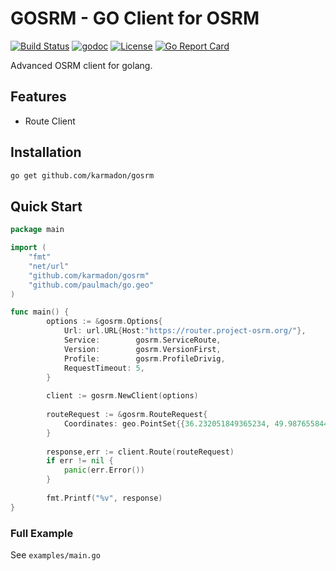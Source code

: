 # GOSRM - GO Client for OSRM
[![Build Status](https://travis-ci.org/Karmadon/gosrm.svg?branch=master)](https://travis-ci.org/Karmadon/gosrm)
[![godoc](https://img.shields.io/badge/godoc-reference-blue.svg?style=flat-square)](https://godoc.org/github.com/Karmadon/gosrm)
[![License](https://img.shields.io/badge/license-MIT-blue.svg?style=flat-square)](LICENSE)
[![Go Report Card](https://goreportcard.com/badge/github.com/Karmadon/gosrm)](https://goreportcard.com/report/github.com/Karmadon/gosrm)

Advanced OSRM client for golang.

## Features

- Route Client

## Installation

```bash
go get github.com/karmadon/gosrm
```

## Quick Start

```go
package main

import (
	"fmt"
	"net/url"
	"github.com/karmadon/gosrm"
	"github.com/paulmach/go.geo"
)

func main() {
		options := &gosrm.Options{
    		Url: url.URL{Host:"https://router.project-osrm.org/"},
    		Service:        gosrm.ServiceRoute,
    		Version:        gosrm.VersionFirst,
    		Profile:        gosrm.ProfileDrivig,
    		RequestTimeout: 5,
    	}
    
    	client := gosrm.NewClient(options)
    
    	routeRequest := &gosrm.RouteRequest{
    		Coordinates: geo.PointSet{{36.232051849365234, 49.98765584451778}, {36.22089385986328, 50.03718650830641},},
    	}
    
    	response,err := client.Route(routeRequest)
    	if err != nil {
    		panic(err.Error())
    	}
    
    	fmt.Printf("%v", response)
}
```

### Full Example

See `examples/main.go`
